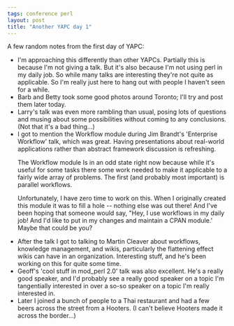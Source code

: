 ```yaml
---
tags: conference perl
layout: post
title: "Another YAPC day 1"
---
```




A few  random notes from the first day of YAPC:

<p><ul>
  <li>I'm approaching this differently than other YAPCs. Partially this is because I'm not giving a talk. But it's also because I'm not using perl in my daily job. So while many talks are interesting they're not quite as applicable. So I'm really just here to hang out with people I haven't seen for a while.</li>
  <li>Barb and Betty took some good photos around Toronto; I'll try and post them later today.</li>
  <li>Larry's talk was even more rambling than usual, posing lots of
questions and musing about some possibilities without coming to any
conclusions. (Not that it's a bad thing...)</li>
  <li>I got to mention the Workflow module during Jim Brandt's 'Enterprise Workflow' talk, which was great. Having presentations about real-world applications rather than abstract framework discussion is refreshing.</p>
<p>The Workflow module Is in an odd state right now because while it's useful for some tasks there some work needed to make it applicable to a fairly wide array of problems. The first (and probably most important) is parallel workflows.
<p>Unfortunately, I have zero time to work on this. When I originally created this module it was to fill a hole -- nothing else was out there! And I've been hoping that someone would say, "Hey, I use workflows in my daily job! And I'd like to put in my changes and maintain a CPAN module.' Maybe that could be you?</p></li>
  <li>After the talk I got to talking to Martin Cleaver about workflows, knowledge management, and wikis, particularly the flattening effect wikis can have in an organization. Interesting stuff, and he's been working on this for quite some time.</li>
  <li>Geoff's 'cool stuff in mod_perl 2.0' talk was also excellent. He's a really good speaker, and I'd probably see a really good speaker on a topic I'm tangentially interested in over a so-so speaker on a topic I'm really interested in.</li>
  <li>Later I joined a bunch of people to a Thai restaurant and had a few beers across the street from a Hooters. (I can't believe Hooters made it across the border...)</li>
</ul>


